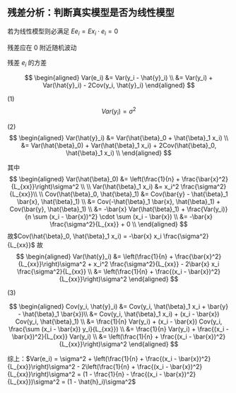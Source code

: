 ## 残差分析：判断真实模型是否为线性模型

 若为线性模型则必满足 $Ee_i = Ex_i \cdot e_i = 0$

残差应在 0 附近随机波动

 残差 $e_i$ 的方差

$$
\begin{aligned}
Var(e_i) &= Var(y_i - \hat{y}_i) \\
&= Var(y_i) + Var(\hat{y}_i) - 2Cov(y_i, \hat{y}_i)
\end{aligned}
$$

(1) $$Var(y_i) = \sigma^2$$

(2) 
$$
\begin{aligned}
Var(\hat{y}_i) &= Var(\hat{\beta}_0 + \hat{\beta}_1 x_i) \\
&= Var(\hat{\beta}_0) + Var(\hat{\beta}_1 x_i) + 2Cov(\hat{\beta}_0, \hat{\beta}_1 x_i) \\
\end{aligned}
$$

其中
$$
\begin{aligned}
Var(\hat{\beta}_0) &= \left(\frac{1}{n} + \frac{\bar{x}^2}{L_{xx}}\right)\sigma^2 \\
\\
Var(\hat{\beta}_1 x_i) &= x_i^2 \frac{\sigma^2}{L_{xx}}\\
\\
Cov(\hat{\beta}_0, \hat{\beta}_1) &= Cov(\bar{y} - \hat{\beta}_1 \bar{x}, \hat{\beta}_1) \\
&= Cov(-\hat{\beta}_1 \bar{x}, \hat{\beta}_1) + Cov(\bar{y}, \hat{\beta}_1) \\
&= -\bar{x} Var(\hat{\beta}_1) + \frac{Var(y_i)}{n \sum (x_i - \bar{x})^2} \cdot \sum (x_i - \bar{x}) \\
&= -\bar{x} \frac{\sigma^2}{L_{xx}} + 0 \\
\end{aligned}
$$
故$Cov(\hat{\beta}_0, \hat{\beta}_1 x_i) = -\bar{x} x_i \frac{\sigma^2}{L_{xx}}$
故
$$
\begin{aligned}
Var(\hat{y}_i) &= \left(\frac{1}{n} + \frac{\bar{x}^2}{L_{xx}}\right)\sigma^2 + x_i^2 \frac{\sigma^2}{L_{xx}} - 2\bar{x} x_i \frac{\sigma^2}{L_{xx}} \\
&= \left(\frac{1}{n} + \frac{(x_i - \bar{x})^2}{L_{xx}}\right)\sigma^2
\end{aligned}
$$

(3) 

$$
\begin{aligned}
Cov(y_i, \hat{y}_i) &= Cov(y_i, \hat{\beta}_1 x_i + \bar{y} - \hat{\beta}_1 \bar{x})\\
&= Cov(y_i, \hat{\beta}_1 x_i) + (x_i - \bar{x}) Cov(y_i, \hat{\beta}_1) \\
&= \frac{1}{n} Var(y_i) + (x_i - \bar{x}) Cov(y_i, \frac{\sum (x_i - \bar{x}) y_i}{L_{xx}}) \\
&= \frac{1}{n} Var(y_i) + \frac{(x_i - \bar{x})^2}{L_{xx}} Var(y_i) \\
&= \left(\frac{1}{n} + \frac{(x_i - \bar{x})^2}{L_{xx}}\right)\sigma^2
\end{aligned}
$$

综上：$Var(e_i) = \sigma^2 + \left(\frac{1}{n} + \frac{(x_i - \bar{x})^2}{L_{xx}}\right)\sigma^2 - 2\left(\frac{1}{n} + \frac{(x_i - \bar{x})^2}{L_{xx}}\right)\sigma^2 = (1 - \frac{1}{n} - \frac{(x_i - \bar{x})^2}{L_{xx}})\sigma^2 = (1 - \hat{h}_i)\sigma^2$
